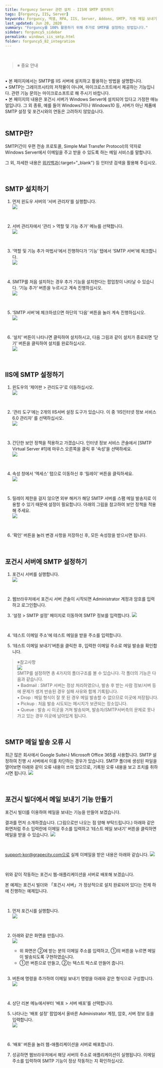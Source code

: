 ```yaml
---
title: Forguncy Server 관련 설치 - IIS에 SMTP 설치하기
tags: [Forguncy, IIS, Server]
keywords: Forguncy, 엑셀, RPA, IIS, Server, Addons, SMTP, 자동 메일 보내기
last_updated: Jun 20, 2020
summary: "Forguncy를 100% 활용하기 위해 추가로 SMTP를 설정하는 방법입니다."
sidebar: forguncy5_sidebar
permalink: windows_iis_smtp.html
folder: forguncy5_82_integration
---
```


<br />

> ※ 중요 안내<br />
  <br />
   • 본 페이지에서는 SMTP를 IIS 서버에 설치하고 활용하는 방법을 설명합니다.<br />
   • SMTP는 그레이프시티의 저작물이 아니며, 마이크로스프트에서 제공하는 기능입니다. 관련 기능 문의는 마이크로소프트로 해 주시기 바랍니다.<br />
   • 본 페이지의 내용은 포건시 서버가 Windows Server에 설치되어 있다고 가정한 매뉴얼입니다. 그 외 종류, 예를 들어 Windows7이나 Windows10 등, 서버가 아닌 제품에 SMTP 설정 및 포건시와의 연동은 고려하지 않았습니다.<br />

<br />

<h2>SMTP란?</h2>
SMTP(간이 우편 전송 프로토콜, Simple Mail Transfer Protocol)의 약자로 Windows Server에서 이메일을 주고 받을 수 있도록 하는 메일 서비스를 말합니다.

그 외, 자세한 내용은 [위키백과](https://ko.wikipedia.org/wiki/%EA%B0%84%EC%9D%B4_%EC%9A%B0%ED%8E%B8_%EC%A0%84%EC%86%A1_%ED%94%84%EB%A1%9C%ED%86%A0%EC%BD%9C){:target="_blank"} 등 인터넷 검색을 활용해 주십시오.

<br />

<h2>SMTP 설치하기</h2>

1. 먼저 윈도우 서버의 ‘서버 관리자’를 실행합니다.<br />
    ![]({{site.url}}/images/forguncy5/smtp/windows_iissmtp_001.png)

    <br />

2. 서버 관리자에서 ‘관리 > 역할 및 기능 추가’ 메뉴를 선택합니다.<br />
    ![]({{site.url}}/images/forguncy5/smtp/windows_iissmtp_002.png)

    <br />

3. ‘역할 및 기능 추가 마법사’에서 진행하다가 ‘기능’ 탭에서 ‘SMTP 서버’에 체크합니다.<br />
    ![]({{site.url}}/images/forguncy5/smtp/windows_iissmtp_003.png)

    <br />

4. SMTP를 처음 설치하는 경우 추가 기능을 설치한다는 팝업창이 나타날 수 있습니다. ‘기능 추가’ 버튼을 누르시고 계속 진행하십시오.<br />
    ![]({{site.url}}/images/forguncy5/smtp/windows_iissmtp_004.png)

    <br />

5. ‘SMTP 서버’에 체크하셨으면 하단의 ‘다음’ 버튼을 눌러 계속 진행하십시오.<br />
    ![]({{site.url}}/images/forguncy5/smtp/windows_iissmtp_005.png)

    <br />

6. ‘설치’ 버튼이 나타나면 클릭하여 설치하시고, 다음 그림과 같이 설치가 종료되면 ‘닫기’ 버튼을 클릭하여 설치를 완료하십시오.<br />
    ![]({{site.url}}/images/forguncy5/smtp/windows_iissmtp_006.png)

    <br />

<h2>IIS에 SMTP 설정하기</h2>

1. 윈도우의 ‘제어판 > 관리도구’로 이동하십시오.<br />
    ![]({{site.url}}/images/forguncy5/smtp/windows_iissmtp_007.png)

    <br />

2. ‘관리 도구’에는 2개의 IIS서버 설정 도구가 있습니다. 이 중 ‘IIS인터넷 정보 서비스 6.0 관리자’ 를 선택하십시오.<br />
    ![]({{site.url}}/images/forguncy5/smtp/windows_iissmtp_008.png)

    <br />

3. 간단한 보안 정책을 적용하고 가겠습니다. 인터넷 정보 서비스 콘솔에서 [SMTP Virtual Server #1]에 마우스 오른쪽을 클릭 후 ‘속성’을 선택하세요.<br />
    ![]({{site.url}}/images/forguncy5/smtp/windows_iissmtp_009.png)

    <br />

4. 속성 창에서 ‘엑세스’ 탭으로 이동하신 후 ‘릴레이’ 버튼을 클릭하세요.<br />
    ![]({{site.url}}/images/forguncy5/smtp/windows_iissmtp_010.png)

    <br />

5. 릴레이 제한을 걸지 않으면 외부 해커가 해당 SMTP 서버를 스팸 메일 발송지로 이용할 수 있기 때문에 설정이 필요합니다. 아래의 그림을 참고하여 보안 정책을 적용해 주세요.<br />
    ![]({{site.url}}/images/forguncy5/smtp/windows_iissmtp_011.png)

    <br />

6. ‘확인’ 버튼을 눌러 변경 사항을 저장하신 후, 모든 속성창을 받으시면 됩니다.

    <br />

<h2>포건시 서버에 SMTP 설정하기</h2>

1. 포건시 서버를 실행합니다.<br />
    ![]({{site.url}}/images/forguncy5/smtp/windows_iissmtp_012.png)

    <br />

2. 웹브라우저에서 포건시 서버 콘솔이 시작되면 Administrator 계정과 암호를 입력하고 로그인합니다.<br />

3. ‘설정 > SMTP 설정’ 페이지로 이동하여 SMTP 정보를 입력합니다.
    ![]({{site.url}}/images/forguncy5/smtp/windows_iissmtp_013.png)

    <br />

4. ‘테스트 이메일 주소’에 테스트 메일을 받을 주소를 입력합니다.<br />

5. ‘테스트 이메일 보내기’버튼을 클릭한 후, 입력한 이메일 주소로 메일 발송을 확인합니다.<br />

> ※참고사항<br />
  ![]({{site.url}}/images/forguncy5/smtp/windows_iissmtp_014.png)<br />
  SMTP를 설정하면 총 4가지의 폴더구조를 볼 수 있습니다. 각 폴더의 기능은 다음과 같습니다.<br />
  • Badmail : SMTP 서버는 정상 처리하였으나, 발송 후 받는 사람 정보/서버 등에 문제가 생겨 반송된 경우 실패 사유와 함께 기록됩니다.<br />
  • Drop : 메일 형식이 잘 못 된 경우 메일 발송할 수 없으므로 이곳에 저장됩니다.<br />
  • Pickup : 처음 발송 시도되는 메시지가 보관되는 장소입니다.<br />
  • Queue : 발송 시 이곳을 거쳐 발송되며, 발송자/SMTP서버측의 문제로 못나가고 있는 경우 이곳에 남아있게 됩니다.<br />

  <br />

<h2>SMTP 메일 발송 오류 시</h2>

  최근 많은 회사에서 Google Suite나 Microsoft Office 365를 사용합니다. SMTP 설정하여 진행 시 서버에서 이를 차단하는 경우가 있습니다. SMTP 폴더에 생성된 파일을 열어보면 아래와 같이 오류 내용이 쓰여 있으므로, 기록된 오류 내용을 보고 조치를 취하시면 됩니다.
  ![]({{site.url}}/images/forguncy5/smtp/windows_iissmtp_015.png)

  <br />

<h2>포건시 빌더에서 메일 보내기 기능 만들기</h2>

  포건시 빌더를 이용하여 메일을 보내는 기능을 만들어 보겠습니다. 

  결과를 먼저 소개하겠습니다. (그림으로만 나오는 점 양해 부탁드립니다.) 아래와 같은 화면처럼 주소 입력란에 이메일 주소를 입력하고 ‘테스트 메일 보내기’ 버튼을 클릭하면 메일을 받을 수 있습니다.
  ![]({{site.url}}/images/forguncy5/smtp/windows_iissmtp_019.png)

  <br />
  
  support-kor@grapecity.com으로 실제 이메일을 받은 내용은 아래와 같습니다.
  ![]({{site.url}}/images/forguncy5/smtp/windows_iissmtp_016.png)

  <br />

  위와 같이 작동하는 포건시 웹-애플리케이션을 서버로 배포해 보겠습니다.<br />
  
  본 예제는 포건시 빌더와 「포건시 서버」가 정상적으로 설치 완료되어 있다는 전제 하에 진행하는 예제입니다.<br />

  <br />

  1. 먼저 포건시를 실행합니다.<br />
      ![]({{site.url}}/images/forguncy5/smtp/windows_iissmtp_017.png)

      <br />

  2. 아래와 같은 화면을 만듭니다.<br />
      ![]({{site.url}}/images/forguncy5/smtp/windows_iissmtp_020.png)

      * 위 화면은 ②에 받는 분의 이메일 주소를 입력하고, ①의 버튼을 누르면 메일이 발송되도록 구현하였습니다.
      * ①은 버튼으로 만들고, ②는 텍스트 박스로 만들어 줍니다.

      <br />

  3. 버튼에 명령을 추가하여 이메일 보내기 명령을 아래와 같은 형식으로 구성합니다.<br />
      ![]({{site.url}}/images/forguncy5/smtp/windows_iissmtp_021.png)

      <br />

  3. 상단 리본 메뉴에서부터 ‘배포 > 서버 배포’를 선택합니다. <br />

  4. 나타나는 ‘배포 설정’ 팝업에서 올바른 Administrator 계정, 암호, 서버 정보 등을 입력합니다.<br />
      ![]({{site.url}}/images/forguncy5/smtp/windows_iissmtp_018.png)

      <br />

  5. ‘배포’ 버튼을 눌러 웹-애플리케이션을 서버로 배포합니다. <br />

  6. 성공하면 웹브라우저에서 해당 서버의 주소로 애플리케이션이 실행됩니다. 이메일 주소를 입력하여 SMTP 기능이 정상 작동하는 지 확인하십시오.<br />

<br /><br />
